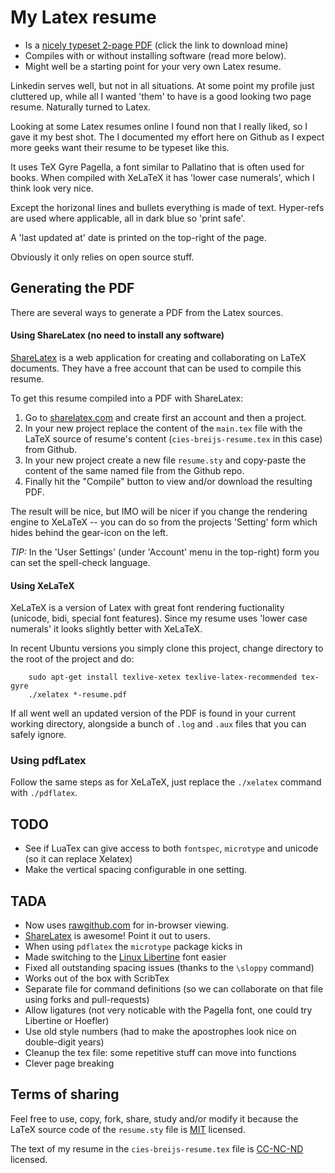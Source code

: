 # My Latex resume

 * Is a [nicely typeset 2-page PDF](https://rawgithub.com/cies/resume/master/cies-breijs-resume.pdf) (click the link to download mine)
 * Compiles with or without installing software (read more below).
 * Might well be a starting point for your very own Latex resume.

Linkedin serves well, but not in all situations.  At some point my profile
just cluttered up, while all I wanted 'them' to have is a good looking
two page resume.  Naturally turned to Latex.

Looking at some Latex resumes online I found non that I really liked, so
I gave it my best shot.  The I documented my effort here on Github as I
expect more geeks want their resume to be typeset like this.

It uses TeX Gyre Pagella, a font similar to Pallatino that is often used for
books.  When compiled with XeLaTeX it has 'lower case numerals', which I
think look very nice.

Except the horizonal lines and bullets everything is made of text.
Hyper-refs are used where applicable, all in dark blue so 'print safe'.

A 'last updated at' date is printed on the top-right of the page.

Obviously it only relies on open source stuff.



## Generating the PDF

There are several ways to generate a PDF from the Latex sources.


#### Using ShareLatex (no need to install any software)

[ShareLatex](http://www.sharelatex.com) is a web application for creating
and collaborating on LaTeX documents.  They have a free account that
can be used to compile this resume.

To get this resume compiled into a PDF with ShareLatex:

  1. Go to [sharelatex.com](http://www.sharelatex.com) and create first an account and then a project.
  2. In your new project replace the content of the `main.tex` file with the LaTeX source of resume's content (`cies-breijs-resume.tex` in this case) from Github.
  3. In your new project create a new file `resume.sty` and copy-paste
     the content of the same named file from the Github repo.
  4. Finally hit the "Compile" button to view and/or download the resulting PDF.

The result will be nice, but IMO will be nicer if you change the
rendering engine to XeLaTeX -- you can do so from the projects 'Setting' form
which hides behind the gear-icon on the left.

*TIP:* In the 'User Settings' (under 'Account' menu in the top-right) form you can set the spell-check language.


#### Using XeLaTeX

XeLaTeX is a version of Latex with great font rendering fuctionality (unicode, bidi,
special font features).  Since my resume uses 'lower case numerals' it
looks slightly better with XeLaTeX.

In recent Ubuntu versions you simply clone this project, change
directory to the root of the project and do:

        sudo apt-get install texlive-xetex texlive-latex-recommended tex-gyre
        ./xelatex *-resume.pdf

If all went well an updated version of the PDF is found in your current
working directory, alongside a bunch of `.log` and `.aux` files that
you can safely ignore.


### Using pdfLatex

Follow the same steps as for XeLaTeX, just replace the `./xelatex`
command with `./pdflatex`.



## TODO

  * See if LuaTex can give access to both `fontspec`, `microtype` and unicode (so it can replace Xelatex)
  * Make the vertical spacing configurable in one setting.


## TADA

  * Now uses [rawgithub.com](http://rawgithub.com) for in-browser viewing.
  * [ShareLatex](http://sharelatex.com) is awesome! Point it out to users.
  * When using `pdflatex` the `microtype` package kicks in
  * Made switching to the [Linux Libertine](http://www.linuxlibertine.org) font easier
  * Fixed all outstanding spacing issues (thanks to the `\sloppy` command)
  * Works out of the box with ScribTex
  * Separate file for command definitions (so we can collaborate on that file using forks and pull-requests)
  * Allow ligatures (not very noticable with the Pagella font, one could try Libertine or Hoefler)
  * Use old style numbers (had to make the apostrophes look nice on double-digit years)
  * Cleanup the tex file: some repetitive stuff can move into functions
  * Clever page breaking


## Terms of sharing

Feel free to use, copy, fork, share, study and/or modify it because the LaTeX source code of the `resume.sty` file is [MIT](http://en.wikipedia.org/wiki/MIT_License) licensed.

The text of my resume in the `cies-breijs-resume.tex` file is [CC-NC-ND](http://creativecommons.org/licenses/by-nc-nd/3.0/) licensed.



